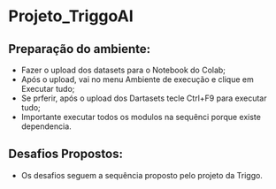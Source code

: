 # Projeto_TriggoAI
## Preparação do ambiente:
- Fazer o upload dos datasets para o Notebook do Colab;
- Após o upload, vai no menu Ambiente de execução e clique em Executar tudo;
- Se prferir, após o upload dos Dartasets tecle Ctrl+F9 para executar tudo;
- Importante executar todos os modulos na sequênci porque existe dependencia.

## Desafios Propostos:
- Os desafios seguem a sequência proposto pelo projeto da Triggo.

